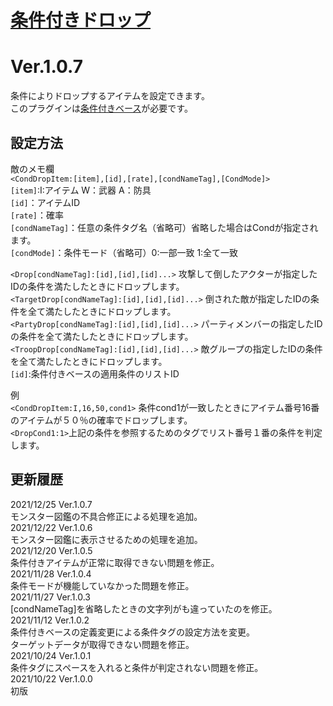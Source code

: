 # [条件付きドロップ](https://raw.githubusercontent.com/nuun888/MZ/master/NUUN_ConditionalDrops.js)
# Ver.1.0.7

条件によりドロップするアイテムを設定できます。  
このプラグインは[条件付きベース](https://github.com/nuun888/MZ/blob/master/README/ConditionsBase.md)が必要です。

## 設定方法
敵のメモ欄  
`<CondDropItem:[item],[id],[rate],[condNameTag],[CondMode]>`  
`[item]`:I:アイテム W：武器 A：防具  
`[id]`：アイテムID  
`[rate]`：確率  
`[condNameTag]`：任意の条件タグ名（省略可）省略した場合はCondが指定されます。  
`[condMode]`：条件モード（省略可）0:一部一致 1:全て一致  

`<Drop[condNameTag]:[id],[id],[id]...>` 攻撃して倒したアクターが指定したIDの条件を満たしたときにドロップします。  
`<TargetDrop[condNameTag]:[id],[id],[id]...>` 倒された敵が指定したIDの条件を全て満たしたときにドロップします。  
`<PartyDrop[condNameTag]:[id],[id],[id]...>` パーティメンバーの指定したIDの条件を全て満たしたときにドロップします。  
`<TroopDrop[condNameTag]:[id],[id],[id]...>` 敵グループの指定したIDの条件を全て満たしたときにドロップします。  
`[id]`:条件付きベースの適用条件のリストID

例  
`<CondDropItem:I,16,50,cond1>` 条件cond1が一致したときにアイテム番号16番のアイテムが５０％の確率でドロップします。  
`<DropCond1:1>`上記の条件を参照するためのタグでリスト番号１番の条件を判定します。  

## 更新履歴
2021/12/25 Ver.1.0.7  
モンスター図鑑の不具合修正による処理を追加。  
2021/12/22 Ver.1.0.6  
モンスター図鑑に表示させるための処理を追加。  
2021/12/20 Ver.1.0.5  
条件付きアイテムが正常に取得できない問題を修正。  
2021/11/28 Ver.1.0.4  
条件モードが機能していなかった問題を修正。  
2021/11/27 Ver.1.0.3  
[condNameTag]を省略したときの文字列がも違っていたのを修正。  
2021/11/12 Ver.1.0.2  
条件付きベースの定義変更による条件タグの設定方法を変更。  
ターゲットデータが取得できない問題を修正。  
2021/10/24 Ver.1.0.1  
条件タグにスペースを入れると条件が判定されない問題を修正。  
2021/10/22 Ver.1.0.0  
初版  
